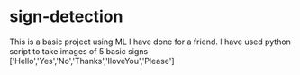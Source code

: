 # sign-detection
This is a basic project using ML I have done for a friend.
I have used python script to take images of 5 basic signs ['Hello','Yes','No','Thanks','IloveYou','Please']
